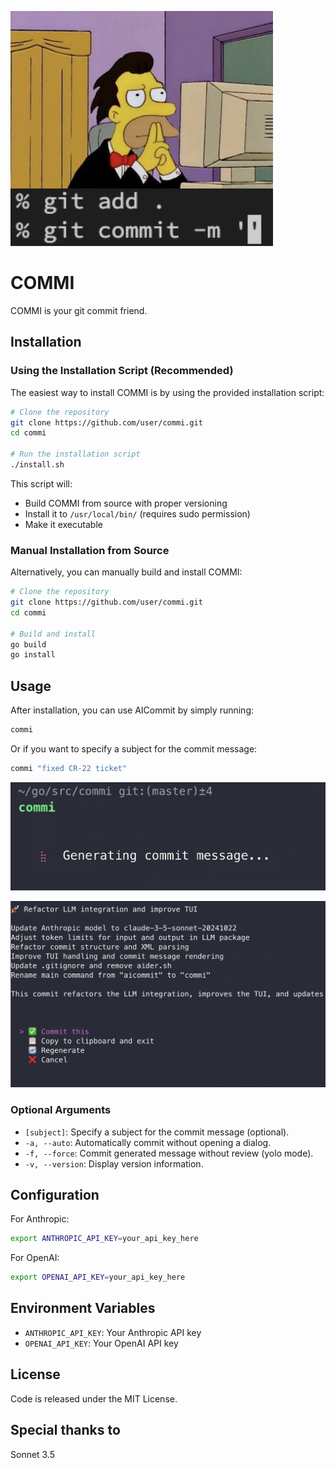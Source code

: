 ![COMMI Cover](_media/cover.jpg)

# COMMI

COMMI is your git commit friend.

## Installation

### Using the Installation Script (Recommended)

The easiest way to install COMMI is by using the provided installation script:

```bash
# Clone the repository
git clone https://github.com/user/commi.git
cd commi

# Run the installation script
./install.sh
```

This script will:
- Build COMMI from source with proper versioning
- Install it to `/usr/local/bin/` (requires sudo permission)
- Make it executable

### Manual Installation from Source

Alternatively, you can manually build and install COMMI:

```bash
# Clone the repository
git clone https://github.com/user/commi.git
cd commi

# Build and install
go build
go install
```

## Usage

After installation, you can use AICommit by simply running:

```bash
commi
```

Or if you want to specify a subject for the commit message:

```bash
commi "fixed CR-22 ticket"
```

![COMMI Screenshot 1](_media/screenshot1.png)

![COMMI Screenshot 2](_media/screenshot2.png)

### Optional Arguments

- `[subject]`: Specify a subject for the commit message (optional).
- `-a, --auto`: Automatically commit without opening a dialog.
- `-f, --force`: Commit generated message without review (yolo mode).
- `-v, --version`: Display version information.

## Configuration

For Anthropic:
```bash
export ANTHROPIC_API_KEY=your_api_key_here
```

For OpenAI:
```bash
export OPENAI_API_KEY=your_api_key_here
```

## Environment Variables

- `ANTHROPIC_API_KEY`: Your Anthropic API key
- `OPENAI_API_KEY`: Your OpenAI API key

## License

Code is released under the MIT License.

## Special thanks to
Sonnet 3.5
